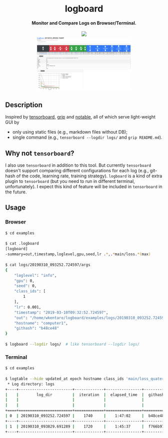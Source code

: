 <h1 align="center">
  logboard
</h1>

<h4 align="center">
  Monitor and Compare Logs on Browser/Terminal.
</h4>

<div align="center">
  <a href="https://travis-ci.com/wkentaro/logboard">
    <img src="https://travis-ci.com/wkentaro/logboard.svg?token=zM5rExyvuRoJThsnqHAF&branch=master">
  </a>

  <br/>

  <img src=".readme/overview.png" width="60%">
</div>


## Description

Inspired by [tensorboard](https://github.com/tensorflow/tensorboard),
[grip](https://github.com/joeyespo/grip) and [notable](https://github.com/notable/notable),
all of which serve light-weight GUI by

- only using static files (e.g., markdown files without DB);
- single command (e.g., `tensorboard --logdir logs/` and `grip README.md`).


## Why not `tensorboard`?

I also use `tensorboard` in addition to this tool.
But currently `tensorboard` doesn't support comparing different configurations
for each log (e.g., git-hash of the code, learning rate, training strategy).
`logboard` is a kind of extra plugin to `tensorboard`
(but you need to run in different terminal, unfortunately).
I expect this kind of feature will be included in `tensorboard` in the future.


## Usage

### Browser

```bash
$ cd examples

$ cat .logboard
[logboard]
-summary=out,timestamp,loglevel,gpu,seed,lr .*,.*main/loss.*(max)

$ cat logs/20190310_093252.724597/args
{
    "loglevel": "info",
    "gpu": 0,
    "seed": 0,
    "class_ids": [
        1
    ],
    "lr": 0.001,
    "timestamp": "2019-03-10T09:32:52.724597",
    "out": "/home/wkentaro/logboard/examples/logs/20190310_093252.724597",
    "hostname": "computer1",
    "githash": "b48ce48"
}

$ logboard --logdir logs/  # like tensorboard --logdir logs/
```


### Terminal

```bash
$ cd examples

$ logtable --hide updated_at epoch hostname class_ids 'main/loss_quaternion (min)' 'main/loss_translation (min)' 'validation/main/loss_quaternion (min)' 'validation/main/loss_translation (min)'
 * Log directory: logs
+----+------------------------+-------------+----------------+-----------+-------+--------------+-----------+---------------+----------+
|    |        log_dir         |  iteration  |  elapsed_time  |  githash  |  lr   |    main/     |           |  validation/  |          |
|    |                        |             |                |           |       |  loss (min)  |           |     main/     |          |
|    |                        |             |                |           |       |              |           |  loss (min)   |          |
+====+========================+=============+================+===========+=======+==============+===========+===============+==========+
| 0  | 20190310_093252.724597 |    1740     |    1:47:02     |  b48ce48  | 0.001 |    0.0088    | (1, 1580) |     0.18      | (0, 880) |
+----+------------------------+-------------+----------------+-----------+-------+--------------+-----------+---------------+----------+
| 1  | 20190310_093829.691289 |    1720     |    1:45:37     |  f766b97  | 0.001 |    0.012     | (1, 1620) |     0.19      | (0, 440) |
+----+------------------------+-------------+----------------+-----------+-------+--------------+-----------+---------------+----------+
```
